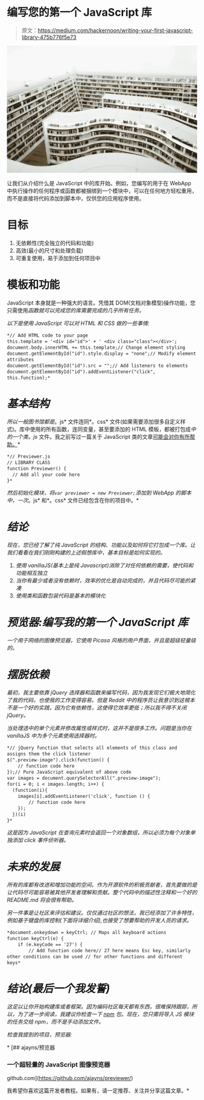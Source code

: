 # 编写您的第一个 JavaScript 库

> 原文：<https://medium.com/hackernoon/writing-your-first-javascript-library-475b776f5e73>

![](img/e07dff3d22c68246c2197486618fb2ff.png)

让我们从介绍什么是 JavaScript 中的库开始。例如，您编写的用于在 WebApp 中执行操作的任何程序或函数都被捆绑到一个模块中，可以在任何地方轻松重用，而不是直接将代码添加到脚本中，仅供您的应用程序使用。

# 目标

1.  无依赖性(完全独立的代码和功能)
2.  高效(最小的尺寸和处理负载)
3.  可重复使用，易于添加到任何项目中

# 模板和功能

JavaScript 本身就是一种强大的语言。凭借其 DOM(文档对象模型)操作功能，您只需使用[](https://plainjs.com/javascript/)*函数就可以完成您的库需要完成的几乎所有任务。*

*以下是使用 JavaScript 可以对 HTML 和 CSS 做的一些事情:*

```
*// Add HTML code to your page                   
this.template = '<div id="id">' + ' <div class="class"></div>';
document.body.innerHTML += this.template;// Change element styling
document.getElementById("id").style.display = "none";// Modify element attributes
document.getElementById("id").src = "";// Add listeners to elements
document.getElementById("id").addEventListener("click", this.function);*
```

# *基本结构*

*所以一般图书馆都是*。js* 文件连同*。css* 文件(如果需要添加很多自定义样式)。库中使用的所有函数，连同变量，甚至要添加的 HTML 模板，都被打包成*中的一个类。js* 文件。我之前写过一篇关于 JavaScript 类的文章[可能会对你有所帮助。](/@ajay.ns08/moving-from-class-ical-languages-to-javascript-1dfa978ddcae)*

```
*// Previewer.js
// LIBRARY CLASS 
function Previewer() {
  // Add all your code here
}*
```

*然后初始化模块，将`var previewer = new Previewer;`添加到 WebApp 的脚本中，一次*。js* 和*。css* 文件已经包含在你的项目中。*

# *结论*

*现在，您已经了解了纯 JavaScript 的结构、功能以及如何将它打包成一个库。让我们看看在我们刚刚构建的上述假想库中，基本目标是如何实现的。*

1.  *使用 vanillaJS(基本上是纯 Javascript)消除了对任何依赖的需要，使代码和功能相互独立*
2.  *当你有最少或者没有依赖时，效率的优化是自动完成的，并且代码尽可能的紧凑*
3.  *使用类和函数包装代码是基本的模块化*

# *预览器:编写我的第一个 JavaScript 库*

*一个用于网络的图像预览器，它使用 Picasa 风格的用户界面，并且是超级轻量级的。*

# *摆脱依赖*

*最初，我主要依靠 jQuery 选择器和函数来编写代码，因为我发现它们极大地简化了我的代码，也使我的工作变得容易。但是 Reddit 中的程序员让我意识到这根本不是一个好的实践，因为它有依赖性，这使得它效率更低；所以我不得不关闭 jQuery。*

*当处理选中的单个元素并修改属性或样式时，这并不是很多工作。问题是当你在 vanillaJS 中为多个元素使用选择器时。*

```
*// jQuery function that selects all elements of this class and assigns them the click listener
$(".preview-image").click(function() { 
    // function code here
});// Pure JavaScript equivalent of above code
var images = document.querySelectorAll(".preview-image");                                                       for(i = 0; i < images.length; i++) {                           
  (function(i){
    images[i].addEventListener('click', function () { 
        // function code here               
    });                        
  })(i) 
}*
```

*这是因为 JavaScript 在查询元素时会返回一个对象数组，所以必须为每个对象单独添加 click 事件侦听器。*

# *未来的发展*

*所有的库都有改进和增加功能的空间。作为开源软件的积极贡献者，首先要做的是让代码尽可能容易被其他开发者理解和贡献。整个代码中的描述性注释和一个好的 README.md 将会很有帮助。*

*另一件事是让社区来评估和建议。仅仅通过社区的想法，我已经添加了许多特性，例如基于键盘的库控制(下面将详细介绍),也接受了想要帮助的开发人员的请求。*

```
*document.onkeydown = keyCtrl; // Maps all keyboard actions
function keyCtrl(e) { 
    if (e.keyCode == '27') {
        // Add function code here// 27 here means Esc key, similarly other conditions can be used // for other functions and different keys*
```

# *结论(最后一个我发誓)*

*这足以让你开始构建库或者框架。因为编码社区每天都有东西，很难保持跟踪，所以，为了进一步阅读，我建议你检查一下 [*npm*](https://www.npmjs.com/) *包*。现在，您只需将导入 JS 模块的任务交给 npm，而不是手动添加文件。*

*检查我提到的项目，预览器:*

*[](https://github.com/ajayns/previewer/) [## ajayns/预览器

### 一个超轻量的 JavaScript 图像预览器

github.com](https://github.com/ajayns/previewer/) 

我希望你喜欢这篇开发者教程。如果有，请一定推荐、关注并分享这篇文章。*
